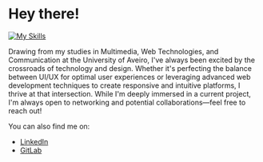 # Hey there!

[![My Skills](https://skills.thijs.gg/icons?i=html,css,js,nodejs,react,redux,firebase,figma,git,mysql,php,r,c,arduino,express,mongo,heroku,vercel,kotlin)](https://skills.thijs.gg)

Drawing from my studies in Multimedia, Web Technologies, and Communication at the University of Aveiro, I've always been excited by the crossroads of technology and design. Whether it's perfecting the balance between UI/UX for optimal user experiences or leveraging advanced web development techniques to create responsive and intuitive platforms, I thrive at that intersection. While I'm deeply immersed in a current project, I'm always open to networking and potential collaborations—feel free to reach out!

You can also find me on:
- [LinkedIn](https://www.linkedin.com/in/daniel-alves-833227199/)
- [GitLab](https://gitlab.com/alvesdaniel)

